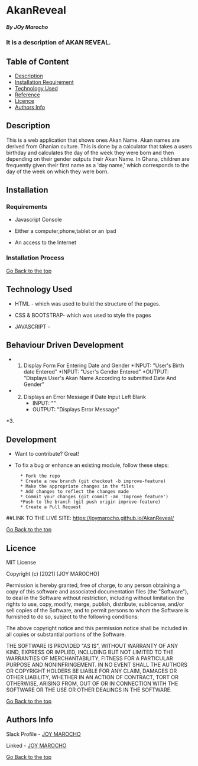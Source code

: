 # AkanReveal
##### By JOy Marocho
### It is a description of AKAN REVEAL.
## Table of Content
+ [Description](#description)
+ [Installation Requirement](#Installation)
+ [Technology Used](#technology-used)
+ [Reference](#reference)
+ [Licence](#licence)
+ [Authors Info](#author-Info)
## Description
<p>This is  a web application that shows ones Akan Name. Akan names are derived from Ghanian culture. This is done by a calculator that takes a users birthday and calculates the day of the week they were born and then depending on their gender outputs their Akan Name. In Ghana, children are frequently given their first name as a 'day name,' which corresponds to the day of the week on which they were born.</p>

## Installation

### Requirements

 * Javascript Console

 * Either a computer,phone,tablet or an Ipad
 
 * An access to the Internet
 
 ### Installation Process
 
 [Go Back to the top](#AkanReveal)
 ## Technology Used
 * HTML - which was used to build the structure of the pages.
 
 * CSS & BOOTSTRAP- which was used to style the pages 

 * JAVASCRIPT - 
 
 ## Behaviour Driven Development
 
 * 1. Display Form For Entering Date and Gender
        *INPUT: "User's Birth date Entered"
        *INPUT: "User's Gender Entered"
        *OUTPUT: "Displays User's Akan Name According to submitted Date And Gender"

 * 2. Displays an Error Message if Date Input Left Blank
        * INPUT: ""
        * OUTPUT: "Displays Error Message"

 *3. 

  ## Development
  * Want to contribute? Great!

* To fix a bug or enhance an existing module, follow these steps:

        * Fork the repo
        * Create a new branch (git checkout -b improve-feature)
        * Make the appropriate changes in the files
        * Add changes to reflect the changes made
        * Commit your changes (git commit -am 'Improve feature')
        *Push to the branch (git push origin improve-feature)
        * Create a Pull Request

##LINK TO THE LIVE SITE: https://joymarocho.github.io/AkanReveal/

 [Go Back to the top](#AkanReveal)

  ## Licence
 
 MIT License
 
 Copyright (c) [2021] [JOY MAROCHO]
 
 Permission is hereby granted, free of charge, to any person obtaining a copy
 of this software and associated documentation files (the "Software"), to deal
 in the Software without restriction, including without limitation the rights
 to use, copy, modify, merge, publish, distribute, sublicense, and/or sell
 copies of the Software, and to permit persons to whom the Software is
 furnished to do so, subject to the following conditions:
 
 The above copyright notice and this permission notice shall be included in all
 copies or substantial portions of the Software.
 
 THE SOFTWARE IS PROVIDED "AS IS", WITHOUT WARRANTY OF ANY KIND, EXPRESS OR
 IMPLIED, INCLUDING BUT NOT LIMITED TO THE WARRANTIES OF MERCHANTABILITY,
 FITNESS FOR A PARTICULAR PURPOSE AND NONINFRINGEMENT. IN NO EVENT SHALL THE
 AUTHORS OR COPYRIGHT HOLDERS BE LIABLE FOR ANY CLAIM, DAMAGES OR OTHER
 LIABILITY, WHETHER IN AN ACTION OF CONTRACT, TORT OR OTHERWISE, ARISING FROM,
 OUT OF OR IN CONNECTION WITH THE SOFTWARE OR THE USE OR OTHER DEALINGS IN THE
 SOFTWARE.
 
 [Go Back to the top](#portfolio)
 
 ## Authors Info
 
 Slack Profile - [JOY MAROCHO](https://app.slack.com/client/T0101L740P4/D0330AQB1PSlack%20Profile%20-%20[JOY%20MAROCHO](https://app.slack.com/client/T077KKCG6/GLRQR61NW/user_profile/UKXhttps://app.slack.com/client/T0101L740P4/D0330AQB1PSlack%20Profile%20-%20[JOY%20MAROCHO](https://app.slack.com/client/T077KKCG6/GLRQR61NW/user_profile/UKXCHMCNP?cdn_fallback=1)WCHMCNP?cdn_fallback=1)W)
 
 Linked - [JOY MAROCHO](https://www.linkedin.com/in/joy-marocho-553b3b12a/)
 
 [Go Back to the top](#portfolio)
